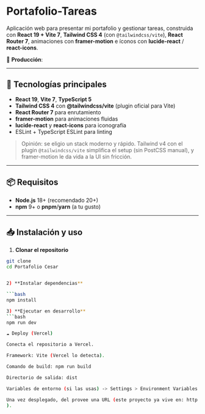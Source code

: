 # Portafolio-Tareas

Aplicación web para presentar mi portafolio y gestionar tareas, construida con **React 19 + Vite 7**, **Tailwind CSS 4** (con `@tailwindcss/vite`), **React Router 7**, animaciones con **framer-motion** e íconos con **lucide-react** / **react-icons**.

🔗 **Producción**:

---

## 🚀 Tecnologías principales

- **React 19**, **Vite 7**, **TypeScript 5**
- **Tailwind CSS 4** con **@tailwindcss/vite** (plugin oficial para Vite)
- **React Router 7** para enrutamiento
- **framer-motion** para animaciones fluidas
- **lucide-react** y **react-icons** para iconografía
- ESLint + TypeScript ESLint para linting

> Opinión: se eligio un stack moderno y rápido. Tailwind v4 con el plugin `@tailwindcss/vite` simplifica el setup (sin PostCSS manual), y framer-motion le da vida a la UI sin fricción.

---

## 📦 Requisitos

- **Node.js** 18+ (recomendado 20+)
- **npm** 9+ o **pnpm**/**yarn** (a tu gusto)

---

## 📥 Instalación y uso

1) **Clonar el repositorio**
```bash
git clone 
cd Portafolio Cesar


2) **Instalar dependencias**

```bash
npm install

3) **Ejecutar en desarrollo**
```bash
npm run dev

☁️ Deploy (Vercel)

Conecta el repositorio a Vercel.

Framework: Vite (Vercel lo detecta).

Comando de build: npm run build

Directorio de salida: dist

Variables de entorno (si las usas) -> Settings > Environment Variables.

Una vez desplegado, del provee una URL (este proyecto ya vive en: http://localhost:5173/
).



